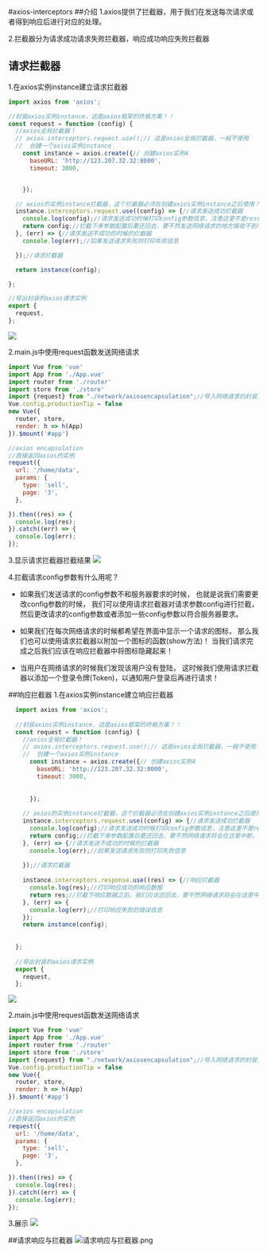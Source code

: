 #axios-interceptors
##介绍
1.axios提供了拦截器，用于我们在发送每次请求或者得到响应后进行对应的处理。

2.拦截器分为请求成功请求失败拦截器，响应成功响应失败拦截器

## 请求拦截器
1.在axios实例instance建立请求拦截器
```js
import axios from 'axios';

//封装axios实例instance，这是axios框架的终极方案！！
const request = function (config) {
  //axios全局拦截器！
  // axios.interceptors.request.use();// 这是axios全局拦截器，一般不使用
  //  创建一个axios实例instance
    const instance = axios.create({// 创建axios实例4
      baseURL: 'http://123.207.32.32:8000',
      timeout: 3000,


    });

  // axios的实例instance拦截器，这个拦截器必须在创建axios实例instance之后使用！！！不然会报instance.interceptors undefined!
  instance.interceptors.request.use((config) => {//请求发送成功拦截器
    console.log(config);//请求发送成功时候打印config参数信息，注意这里不是res(因为请求还没有响应呢，这里只能获取到请求的config参数信息)
    return config;//拦截下来参数配置后要还回去，要不然发送网络请求的地方接收不到响应结果
  }, (err) => {//请求发送不成功的时候的拦截器
    console.log(err);//如果发送请求失败则打印失败信息

  });//请求拦截器

  return instance(config);

};

//导出封装的axios请求实例
export {
  request,
};
```
![](./assets/tutorials-1603778869041.png)

2.main.js中使用request函数发送网络请求
```js
import Vue from 'vue'
import App from './App.vue'
import router from './router'
import store from './store'
import {request} from "./network/axiosencapsulation";//导入网络请求的封装，也就是request！！！！
Vue.config.productionTip = false
new Vue({
  router, store,
  render: h => h(App)
}).$mount('#app')

//axios encapsulation
//直接返回axios的实例
request({
  url: '/home/data',
  params: {
    type: 'sell',
    page: '3',
  },

}).then((res) => {
  console.log(res);
}).catch((err) => {
  console.log(err);
});

```
3.显示请求拦截器拦截结果
![](./assets/tutorials-1603779395963.png)

4.拦截请求config参数有什么用呢？

* 如果我们发送请求的config参数不和服务器要求的时候，
也就是说我们需要更改config参数的时候，
我们可以使用请求拦截器对请求参数config进行拦截，
然后更改请求的config参数或者添加一些config参数以符合服务器要求。

* 如果我们在每次网络请求的时候都希望在界面中显示一个请求的图标，
那么我们也可以使用请求拦截器以附加一个图标的函数(show方法)！
当我们请求完成之后我们应该在响应拦截器中将图标隐藏起来！

* 当用户在网络请求的时候我们发现该用户没有登陆，
这时候我们使用请求拦截器以添加一个登录令牌(Token)，以通知用户登录后再进行请求！

##响应拦截器
1.在axios实例instance建立响应拦截器
```js
  import axios from 'axios';
  
  //封装axios实例instance，这是axios框架的终极方案！！
  const request = function (config) {
    //axios全局拦截器！
    // axios.interceptors.request.use();// 这是axios全局拦截器，一般不使用
    //  创建一个axios实例instance
      const instance = axios.create({// 创建axios实例4
        baseURL: 'http://123.207.32.32:8000',
        timeout: 3000,
  
  
      });
  
    // axios的实例instance拦截器，这个拦截器必须在创建axios实例instance之后使用！！！不然会报instance.interceptors undefined!
    instance.interceptors.request.use((config) => {//请求发送成功拦截器
      console.log(config);//请求发送成功时候打印config参数信息，注意这里不是res(因为请求还没有响应呢，这里只能获取到请求的config参数信息)
      return config;//拦截下来参数配置后要还回去，要不然网络请求将会在这里中断，发送网络请求的地方接收不到响应数据。
    }, (err) => {//请求发送不成功的时候的拦截器
      console.log(err);//如果发送请求失败则打印失败信息
  
    });//请求拦截器
  
    instance.interceptors.response.use((res) => {//响应拦截器
      console.log(res);//打印响应成功的响应数据
      return res;//拦截下响应数据之后，我们应该还回去，要不然网络请求将会在这里中断，发送网络请求的地方接收不到响应数据！
    }, (err) => {
      console.log(err);//打印响应失败的错误信息
    });
    return instance(config);
  
  
  };
  
  //导出封装的axios请求实例
  export {
    request,
  };
```
![](./assets/tutorials-1603781334572.png)


2.main.js中使用request函数发送网络请求
```js
import Vue from 'vue'
import App from './App.vue'
import router from './router'
import store from './store'
import {request} from "./network/axiosencapsulation";//导入网络请求的封装，也就是request！！！！
Vue.config.productionTip = false
new Vue({
  router, store,
  render: h => h(App)
}).$mount('#app')

//axios encapsulation
//直接返回axios的实例
request({
  url: '/home/data',
  params: {
    type: 'sell',
    page: '3',
  },

}).then((res) => {
  console.log(res);
}).catch((err) => {
  console.log(err);
});

```
3.展示
![](./assets/tutorials-1603781571226.png)

##请求响应与拦截器
![请求响应与拦截器.png](./assets/tutorials-1603782556465.png)
